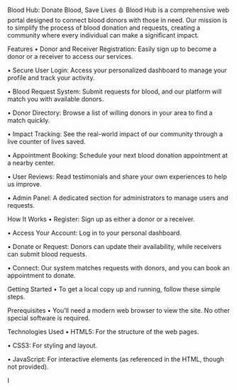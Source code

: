 Blood Hub: Donate Blood, Save Lives 🩸
Blood Hub is a comprehensive web portal designed to connect blood donors with those in need. Our mission is to simplify the process of blood donation and requests, creating a community where every individual can make a significant impact.

Features
 • Donor and Receiver Registration: Easily sign up to become a donor or a receiver to access our services.

 • Secure User Login: Access your personalized dashboard to manage your profile and track your activity.

 • Blood Request System: Submit requests for blood, and our platform will match you with available donors.

 • Donor Directory: Browse a list of willing donors in your area to find a match quickly.

 • Impact Tracking: See the real-world impact of our community through a live counter of lives saved.

 • Appointment Booking: Schedule your next blood donation appointment at a nearby center.

 • User Reviews: Read testimonials and share your own experiences to help us improve.

 • Admin Panel: A dedicated section for administrators to manage users and requests.

How It Works
 • Register: Sign up as either a donor or a receiver.

 • Access Your Account: Log in to your personal dashboard.

 • Donate or Request: Donors can update their availability, while receivers can submit blood requests.

 • Connect: Our system matches requests with donors, and you can book an appointment to donate.

Getting Started
 • To get a local copy up and running, follow these simple steps.

Prerequisites
 • You'll need a modern web browser to view the site. No other special software is required.

Technologies Used
 • HTML5: For the structure of the web pages.

 • CSS3: For styling and layout.

 • JavaScript: For interactive elements (as referenced in the HTML, though not provided).



I
